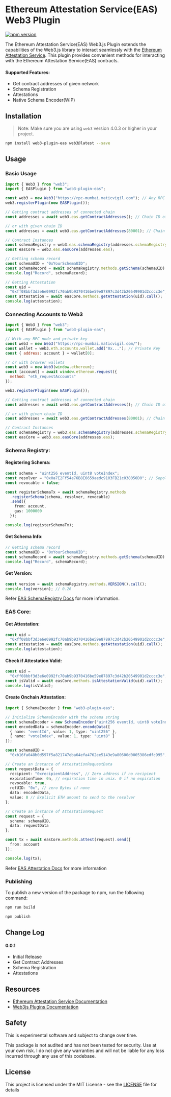 # Ethereum Attestation Service(EAS) Web3 Plugin

[![npm version](https://img.shields.io/badge/npm-0.0.2-brightgreen)](https://www.npmjs.com/package/web3-plugin-eas)

The Ethereum Attestation Service(EAS) Web3.js Plugin extends the capabilities of the Web3.js library to interact seamlessly with the [Ethereum Attestation Service](https://attest.sh/). This plugin provides convenient methods for interacting with the Ethereum Attestation Service(EAS) contracts.

#### Supported Features:

- Get contract addresses of given network
- Schema Registration
- Attestations
- Native Schema Encoder(WIP)

## Installation

> Note: Make sure you are using `web3` version 4.0.3 or higher in your project.

```bash
npm install web3-plugin-eas web3@latest --save
```

## Usage

### Basic Usage

```js
import { Web3 } from "web3";
import { EASPlugin } from "web3-plugin-eas";

const web3 = new Web3("https://rpc-mumbai.maticvigil.com"); // Any RPC node you wanted to connect with
web3.registerPlugin(new EASPlugin());

// Getting contract addresses of connected chain
const addresses = await web3.eas.getContractAddresses(); // Chain ID of Polygon Mumbai

// or with given chain ID
const addresses = await web3.eas.getContractAddresses(80001); // Chain ID of Polygon Mumbai

// Contract Instances
const schemaRegistry = web3.eas.schemaRegistry(addresses.schemaRegistry);
const easCore = web3.eas.easCore(addresses.eas);

// Getting schema record
const schemaUID = "0xYourSchemaUID";
const schemaRecord = await schemaRegistry.methods.getSchema(schemaUID).call();
console.log("Record", schemaRecord);

// Getting Attestation
const uid =
  "0xff08bbf3d3e6e0992fc70ab9b9370416be59e87897c3d42b20549901d2cccc3e";
const attestation = await easCore.methods.getAttestation(uid).call();
console.log(attestation);
```

### Connecting Accounts to Web3

```js
import { Web3 } from "web3";
import { EASPlugin } from "web3-plugin-eas";

// With any RPC node and private key
const web3 = new Web3("https://rpc-mumbai.maticvigil.com/");
const wallet = web3.eth.accounts.wallet.add("0x..."); // Private Key
const { address: account } = wallet[0];

// or with browser wallets
const web3 = new Web3(window.ethereum);
const [account] = await window.ethereum.request({
  method: "eth_requestAccounts"
});

web3.registerPlugin(new EASPlugin());

// Getting contract addresses of connected chain
const addresses = await web3.eas.getContractAddresses(); // Chain ID of Polygon Mumbai

// or with given chain ID
const addresses = await web3.eas.getContractAddresses(80001); // Chain ID of Polygon Mumbai

// Contract Instances
const schemaRegistry = web3.eas.schemaRegistry(addresses.schemaRegistry);
const easCore = web3.eas.easCore(addresses.eas);
```

### Schema Registry:

#### Registering Schema:

```ts
const schema = "uint256 eventId, uint8 voteIndex";
const resolver = "0x0a7E2Ff54e76B8E6659aedc9103FB21c038050D0"; // Sepolia 0.26, or 0x00..
const revocable = false;

const registerSchemaTx = await schemaRegistry.methods
  .registerSchema(schema, resolver, revocable)
  .send({
    from: account,
    gas: 1000000
  });

console.log(registerSchemaTx);
```

#### Get Schema Info:

```ts
// Getting schema record
const schemaUID = "0xYourSchemaUID";
const schemaRecord = await schemaRegistry.methods.getSchema(schemaUID).call();
console.log("Record", schemaRecord);
```

#### Get Version:

```ts
const version = await schemaRegistry.methods.VERSION().call();
console.log(version); // 0.26
```

Refer [EAS SchemaRegistry Docs](https://docs.attest.sh/docs/developer-tools/eas-sdk#registering-a-schema) for more information.

### EAS Core:

#### Get Attestation:

```ts
const uid =
  "0xff08bbf3d3e6e0992fc70ab9b9370416be59e87897c3d42b20549901d2cccc3e";
const attestation = await easCore.methods.getAttestation(uid).call();
console.log(attestation);
```

#### Check if Attestation Valid:

```ts
const uid =
  "0xff08bbf3d3e6e0992fc70ab9b9370416be59e87897c3d42b20549901d2cccc3e";
const isValid = await easCore.methods.isAttestationValid(uid).call();
console.log(isValid);
```

#### Create Onchain Attestation:

```ts
import { SchemaEncoder } from "web3-plugin-eas";

// Initialize SchemaEncoder with the schema string
const schemaEncoder = new SchemaEncoder("uint256 eventId, uint8 voteIndex");
const encodedData = schemaEncoder.encodeData([
  { name: "eventId", value: 1, type: "uint256" },
  { name: "voteIndex", value: 1, type: "uint8" }
]);

const schemaUID =
  "0xb16fa048b0d597f5a821747eba64efa4762ee5143e9a80600d0005386edfc995";

// Create an instance of AttestationRequestData
const requestData = {
  recipient: "0xrecipientAddress", // Zero address if no recipient
  expirationTime: 0n, // expiration time in unix. 0 if no expiration
  revocable: true,
  refUID: "0x", // zero Bytes if none
  data: encodedData,
  value: 0 // Explicit ETH amount to send to the resolver
};

// Create an instance of AttestationRequest
const request = {
  schema: schemaUID,
  data: requestData
};

const tx = await easCore.methods.attest(request).send({
  from: account
});

console.log(tx);
```

Refer [EAS Attestation Docs](https://docs.attest.sh/docs/developer-tools/eas-sdk#creating-onchain-attestations) for more information

### Publishing

To publish a new version of the package to npm, run the following command:

```bash
npm run build

npm publish
```

## Change Log

#### 0.0.1

- Initial Release
- Get Contract Addresses
- Schema Registration
- Attestations

## Resources

- [Ethereum Attestation Service Documentation](https://docs.attest.sh/docs/welcome)
- [Web3js Plugins Documentation](https://docs.web3js.org/guides/web3_plugin_guide/)

## Safety

This is experimental software and subject to change over time.

This package is not audited and has not been tested for security. Use at your own risk.
I do not give any warranties and will not be liable for any loss incurred through any use of this codebase.

## License

This project is licensed under the MIT License - see the [LICENSE](LICENSE) file for details
